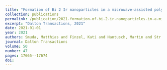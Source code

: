 ```yaml
---
title: "Formation of Bi 2 Ir nanoparticles in a microwave-assisted polyol process revealing the suboxide Bi 4 Ir 2 O"
collection: publications
permalink: /publication/2021-formation-of-bi-2-ir-nanoparticles-in-a-microwave-/
excerpt: "Dalton Transactions, 2021"
date: 2021-01-01
year: 2021
authors: Smuda, Matthias and Finzel, Kati and Hantusch, Martin and Str
journal: Dalton Transactions
volume: 50
number: 47
pages: 17665--17674
doi: 
---
```

